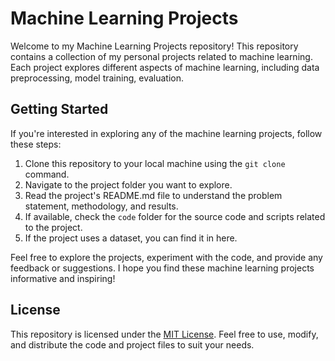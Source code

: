 # Machine Learning Projects

Welcome to my Machine Learning Projects repository! This repository contains a collection of my personal projects related to machine learning. Each project explores different aspects of machine learning, including data preprocessing, model training, evaluation.

## Getting Started

If you're interested in exploring any of the machine learning projects, follow these steps:

1. Clone this repository to your local machine using the `git clone` command.
2. Navigate to the project folder you want to explore.
3. Read the project's README.md file to understand the problem statement, methodology, and results.
4. If available, check the `code` folder for the source code and scripts related to the project.
5. If the project uses a dataset, you can find it in here.

Feel free to explore the projects, experiment with the code, and provide any feedback or suggestions. I hope you find these machine learning projects informative and inspiring!

## License

This repository is licensed under the [MIT License](LICENSE). Feel free to use, modify, and distribute the code and project files to suit your needs.

